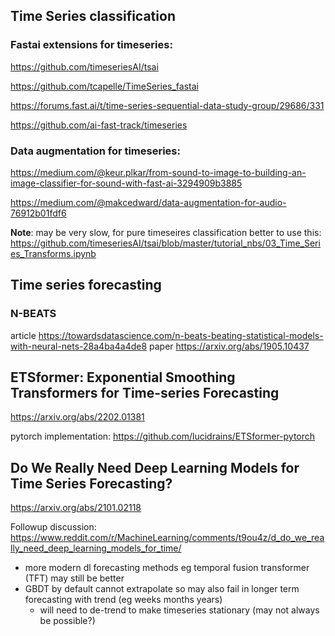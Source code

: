 ## Time Series classification

### Fastai extensions for timeseries:

https://github.com/timeseriesAI/tsai

https://github.com/tcapelle/TimeSeries_fastai 

https://forums.fast.ai/t/time-series-sequential-data-study-group/29686/331

https://github.com/ai-fast-track/timeseries

### Data augmentation for timeseries:
https://medium.com/@keur.plkar/from-sound-to-image-to-building-an-image-classifier-for-sound-with-fast-ai-3294909b3885

https://medium.com/@makcedward/data-augmentation-for-audio-76912b01fdf6

**Note**: may be very slow, for pure timeseires classification better to use this: https://github.com/timeseriesAI/tsai/blob/master/tutorial_nbs/03_Time_Series_Transforms.ipynb

## Time series forecasting
### N-BEATS
article https://towardsdatascience.com/n-beats-beating-statistical-models-with-neural-nets-28a4ba4a4de8
paper https://arxiv.org/abs/1905.10437

## ETSformer: Exponential Smoothing Transformers for Time-series Forecasting
https://arxiv.org/abs/2202.01381

pytorch implementation: https://github.com/lucidrains/ETSformer-pytorch

## Do We Really Need Deep Learning Models for Time Series Forecasting?

https://arxiv.org/abs/2101.02118

Followup discussion: https://www.reddit.com/r/MachineLearning/comments/t9ou4z/d_do_we_really_need_deep_learning_models_for_time/
- more modern dl forecasting methods eg temporal fusion transformer (TFT) may still be better
- GBDT by default cannot extrapolate so may also fail in longer term forecasting with trend (eg weeks months years)
  - will need to de-trend to make timeseries stationary (may not always be possible?)
